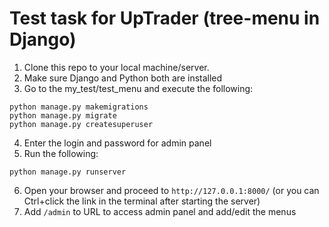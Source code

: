 # Test task for UpTrader (tree-menu in Django)

1. Clone this repo to your local machine/server.
2. Make sure Django and Python both are installed
3. Go to the my_test/test_menu and execute the following:
```
python manage.py makemigrations
python manage.py migrate
python manage.py createsuperuser
```
4. Enter the login and password for admin panel
5. Run the following:
```
python manage.py runserver
```
6. Open your browser and proceed to `http://127.0.0.1:8000/` (or you can Ctrl+click the link in the terminal after starting the server)
7. Add `/admin` to URL to access admin panel and add/edit the menus
